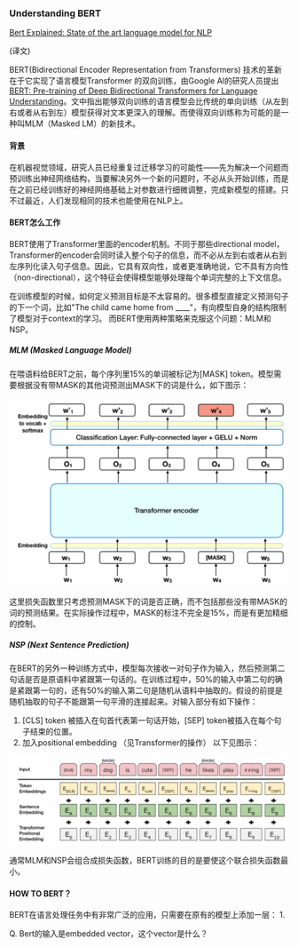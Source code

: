 ### Understanding BERT

[Bert Explained: State of the art language model for NLP](https://towardsdatascience.com/bert-explained-state-of-the-art-language-model-for-nlp-f8b21a9b6270)

(译文)

BERT(Bidirectional Encoder Representation from Transformers) 技术的革新在于它实现了语言模型Transformer 的双向训练，由Google AI的研究人员提出 [BERT: Pre-training of Deep Bidirectional Transformers for
Language Understanding](https://arxiv.org/pdf/1810.04805.pdf)。文中指出能够双向训练的语言模型会比传统的单向训练（从左到右或者从右到左）模型获得对文本更深入的理解。而使得双向训练称为可能的是一种叫MLM（Masked LM）的新技术。

#### 背景
在机器视觉领域，研究人员已经重复过迁移学习的可能性——先为解决一个问题而预训练出神经网络结构，当要解决另外一个新的问题时，不必从头开始训练，而是在之前已经训练好的神经网络基础上对参数进行细微调整，完成新模型的搭建。只不过最近，人们发现相同的技术也能使用在NLP上。

#### BERT怎么工作

BERT使用了Transformer里面的encoder机制。不同于那些directional model，Transformer的encoder会同时读入整个句子的信息，而不必从左到右或者从右到左序列化读入句子信息。因此，它具有双向性，或者更准确地说，它不具有方向性（non-directional），这个特征会使得模型能够处理每个单词完整的上下文信息。

在训练模型的时候，如何定义预测目标是不太容易的。很多模型直接定义预测句子的下一个词，比如"The child came home from ____"，有向模型自身的结构限制了模型对于context的学习。
而BERT使用两种策略来克服这个问题：MLM和NSP。

##### MLM (Masked Language Model)
在喂语料给BERT之前，每个序列里15%的单词被标记为[MASK] token。模型需要根据没有带MASK的其他词预测出MASK下的词是什么，如下图示：

![mlm](MLM.png)

这里损失函数里只考虑预测MASK下的词是否正确，而不包括那些没有带MASK的词的预测结果。在实际操作过程中，MASK的标注不完全是15%，而是有更加精细的控制。
##### NSP (Next Sentence Prediction)
在BERT的另外一种训练方式中，模型每次接收一对句子作为输入，然后预测第二句话是否是原语料中紧跟第一句话的。在训练过程中，50%的输入中第二句的确是紧跟第一句的，还有50%的输入第二句是随机从语料中抽取的。假设的前提是随机抽取的句子不能跟第一句平滑的连接起来。对输入部分有如下操作：
1. [CLS] token 被插入在句首代表第一句话开始，[SEP] token被插入在每个句子结束的位置。
2. 加入positional embedding （见Transformer的操作）
以下见图示：

![nsp](nsp.png)

通常MLM和NSP会组合成损失函数，BERT训练的目的是要使这个联合损失函数最小。

#### HOW TO BERT？
BERT在语言处理任务中有非常广泛的应用，只需要在原有的模型上添加一层：
1. 




Q. Bert的输入是embedded vector，这个vector是什么？